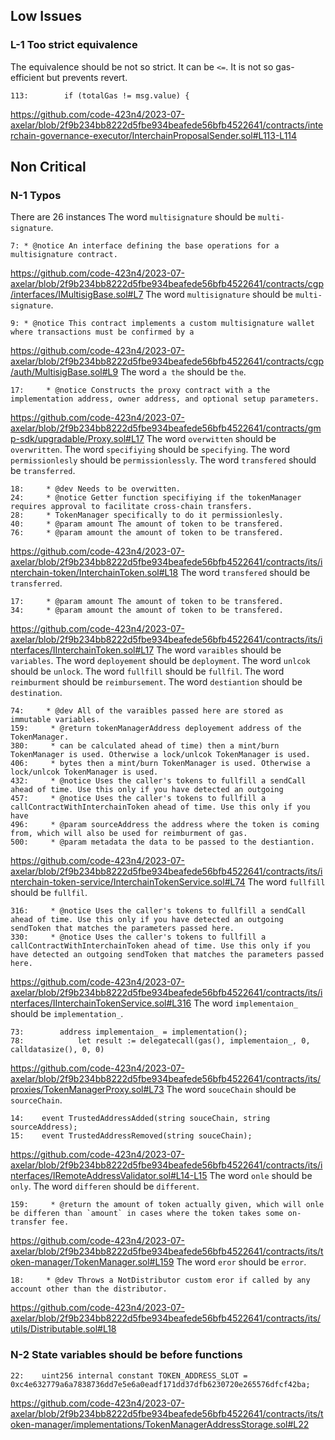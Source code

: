 ## Low Issues
### L-1 Too strict equivalence
The equivalence should be not so strict. It can be `<=`. It is not so gas-efficient but prevents revert.
```solidity
113:        if (totalGas != msg.value) {
```
https://github.com/code-423n4/2023-07-axelar/blob/2f9b234bb8222d5fbe934beafede56bfb4522641/contracts/interchain-governance-executor/InterchainProposalSender.sol#L113-L114

## Non Critical
### N-1 Typos
There are 26 instances
The word `multisignature` should be `multi-signature`.
```solidity
7: * @notice An interface defining the base operations for a multisignature contract.
```
https://github.com/code-423n4/2023-07-axelar/blob/2f9b234bb8222d5fbe934beafede56bfb4522641/contracts/cgp/interfaces/IMultisigBase.sol#L7
The word `multisignature` should be `multi-signature`.
```solidity
9: * @notice This contract implements a custom multisignature wallet where transactions must be confirmed by a
```
https://github.com/code-423n4/2023-07-axelar/blob/2f9b234bb8222d5fbe934beafede56bfb4522641/contracts/cgp/auth/MultisigBase.sol#L9
The word `a the` should be `the`.
```solidity
17:     * @notice Constructs the proxy contract with a the implementation address, owner address, and optional setup parameters.
```
https://github.com/code-423n4/2023-07-axelar/blob/2f9b234bb8222d5fbe934beafede56bfb4522641/contracts/gmp-sdk/upgradable/Proxy.sol#L17
The word `overwitten` should be `overwritten`.
The word `specifiying` should be `specifying`.
The word `permissionlesly` should be `permissionlessly`.
The word `transfered` should be `transferred`.
```solidity
18:     * @dev Needs to be overwitten.
24:     * @notice Getter function specifiying if the tokenManager requires approval to facilitate cross-chain transfers.
28:     * TokenManager specifically to do it permissionlesly.
40:     * @param amount The amount of token to be transfered.
76:     * @param amount the amount of token to be transfered.          
```
https://github.com/code-423n4/2023-07-axelar/blob/2f9b234bb8222d5fbe934beafede56bfb4522641/contracts/its/interchain-token/InterchainToken.sol#L18
The word `transfered` should be `transferred`.
```solidity
17:     * @param amount The amount of token to be transfered.
34:     * @param amount the amount of token to be transfered.  
```
https://github.com/code-423n4/2023-07-axelar/blob/2f9b234bb8222d5fbe934beafede56bfb4522641/contracts/its/interfaces/IInterchainToken.sol#L17
The word `varaibles` should be `variables`.
The word `deployement` should be `deployment`.
The word `unlcok` should be `unlock`.
The word `fullfill` should be `fullfil`.
The word `reimburment` should be `reimbursement`.
The word `destiantion` should be `destination`.
```solidity
74:     * @dev All of the varaibles passed here are stored as immutable variables.
159:     * @return tokenManagerAddress deployement address of the TokenManager.
380:     * can be calculated ahead of time) then a mint/burn TokenManager is used. Otherwise a lock/unlcok TokenManager is used.
406:     * bytes then a mint/burn TokenManager is used. Otherwise a lock/unlcok TokenManager is used.
432:     * @notice Uses the caller's tokens to fullfill a sendCall ahead of time. Use this only if you have detected an outgoing
457:     * @notice Uses the caller's tokens to fullfill a callContractWithInterchainToken ahead of time. Use this only if you have
496:     * @param sourceAddress the address where the token is coming from, which will also be used for reimburment of gas.
500:     * @param metadata the data to be passed to the destiantion.             
```
https://github.com/code-423n4/2023-07-axelar/blob/2f9b234bb8222d5fbe934beafede56bfb4522641/contracts/its/interchain-token-service/InterchainTokenService.sol#L74
The word `fullfill` should be `fullfil`.
```solidity
316:     * @notice Uses the caller's tokens to fullfill a sendCall ahead of time. Use this only if you have detected an outgoing sendToken that matches the parameters passed here.
330:     * @notice Uses the caller's tokens to fullfill a callContractWithInterchainToken ahead of time. Use this only if you have detected an outgoing sendToken that matches the parameters passed here.
```
https://github.com/code-423n4/2023-07-axelar/blob/2f9b234bb8222d5fbe934beafede56bfb4522641/contracts/its/interfaces/IInterchainTokenService.sol#L316
The word `implementaion_` should be `implementation_`.
```solidity
73:        address implementaion_ = implementation();
78:            let result := delegatecall(gas(), implementaion_, 0, calldatasize(), 0, 0)
```
https://github.com/code-423n4/2023-07-axelar/blob/2f9b234bb8222d5fbe934beafede56bfb4522641/contracts/its/proxies/TokenManagerProxy.sol#L73
The word `souceChain` should be `sourceChain`.
```solidity
14:    event TrustedAddressAdded(string souceChain, string sourceAddress);
15:    event TrustedAddressRemoved(string souceChain);
```
https://github.com/code-423n4/2023-07-axelar/blob/2f9b234bb8222d5fbe934beafede56bfb4522641/contracts/its/interfaces/IRemoteAddressValidator.sol#L14-L15
The word `onle` should be `only`.
The word `differen` should be `different`.
```solidity
159:     * @return the amount of token actually given, which will onle be differen than `amount` in cases where the token takes some on-transfer fee.
```
https://github.com/code-423n4/2023-07-axelar/blob/2f9b234bb8222d5fbe934beafede56bfb4522641/contracts/its/token-manager/TokenManager.sol#L159
The word `eror` should be `error`.
```solidity
18:     * @dev Throws a NotDistributor custom eror if called by any account other than the distributor.
```
https://github.com/code-423n4/2023-07-axelar/blob/2f9b234bb8222d5fbe934beafede56bfb4522641/contracts/its/utils/Distributable.sol#L18
### N-2 State variables should be before functions
```solidity
22:    uint256 internal constant TOKEN_ADDRESS_SLOT = 0xc4e632779a6a7838736dd7e5e6a0eadf171dd37dfb6230720e265576dfcf42ba;
```
https://github.com/code-423n4/2023-07-axelar/blob/2f9b234bb8222d5fbe934beafede56bfb4522641/contracts/its/token-manager/implementations/TokenManagerAddressStorage.sol#L22